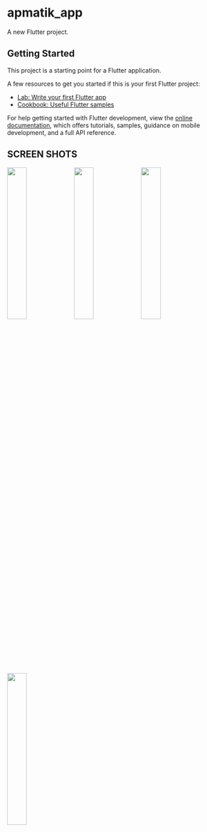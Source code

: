# apmatik_app

A new Flutter project.

## Getting Started

This project is a starting point for a Flutter application.

A few resources to get you started if this is your first Flutter project:

- [Lab: Write your first Flutter app](https://docs.flutter.dev/get-started/codelab)
- [Cookbook: Useful Flutter samples](https://docs.flutter.dev/cookbook)

For help getting started with Flutter development, view the
[online documentation](https://docs.flutter.dev/), which offers tutorials,
samples, guidance on mobile development, and a full API reference.


## SCREEN SHOTS

<img src="https://user-images.githubusercontent.com/29359748/211116482-eb44726a-f921-49e5-b6b3-ca2993271857.png" width=30% height=30%>

<img src="https://user-images.githubusercontent.com/29359748/211116487-6ffca2c0-efb5-4108-923f-ebc07bb9c00c.png" width=30% height=30%>

<img src="https://user-images.githubusercontent.com/29359748/211116491-407bf7a2-a305-422a-acc9-305cd2c61de3.png" width=30% height=30%>

<img src="https://user-images.githubusercontent.com/29359748/211116495-0886243a-44ba-4962-acfc-832674735307.png" width=30% height=30%>








